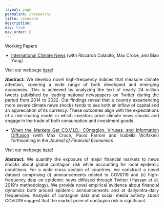 ```yaml
---
layout: page
permalink: /research/
title: research
description: 
nav: true
nav_order: 6
---
```


<style>
.text-column {
    max-width: 1000px; /* Adjust the width as needed */
    margin: 0 auto;
    text-align: justify; /* Justify text */
}

.text-column p {
    text-indent: 0; /* Remove the default indentation */
}

.text-column ul {
    list-style-type: disc; /* Use bullet points */
    padding-left: 20px; /* Adjust the padding as needed */
}
</style>

Working Papers

<div class="text-column">
    <ul>
        <li><a href="https://papers.ssrn.com/sol3/papers.cfm?abstract_id=4713016">International Climate News</a> (with Riccardo Colacito, Max Croce, and Biao Yang)</li>
    </ul>
    <p>Visit our webpage <a href="https://sites.google.com/view/internationalclimatenews/home">here</a>!</p>
    <p><strong>Abstract:</strong> We develop novel high-frequency indices that measure climate attention, covering a wide range of both developed and emerging economies. This is achieved by analyzing the text of nearly 24 million tweets published by leading national newspapers on Twitter during the period from 2014 to 2022. Our findings reveal that a country experiencing more severe climate news shocks tends to see both an inflow of capital and an appreciation of its currency. These outcomes align with the expectations of a risk-sharing model in which investors price climate news shocks and engage in the trade of both consumption and investment goods.</p>
</div>

<div class="text-column">
    <ul>
        <li><a href="https://papers.ssrn.com/sol3/papers.cfm?abstract_id=3560347">When the Markets Get CO.V.I.D.: COntagion, Viruses, and Information Diffusion</a> (with Max Croce, Paolo Farroni and Isabella Wolfskeil) forthcoming in the <em>Journal of Financial Economics</em></li>
    </ul>
    <p>Visit our webpage <a href="https://sites.google.com/view/when-markets-get-covid/home?authuser=0">here</a>!</p>
    <p><strong>Abstract:</strong> We quantify the exposure of major financial markets to news shocks about global contagion risk while accounting for local epidemic conditions. For a wide cross section of countries, we construct a novel dataset comprising (i) announcements related to COVID19 and (ii) high-frequency data on epidemic news diffused through Twitter (Hassan et al. 2019's methodology). We provide novel empirical evidence about financial dynamics both around epidemic announcements and at daily/intra-daily frequencies. Analysis of contagion data and social media activity about COVID19 suggest that the market price of contagion risk is significant.</p>
</div>

